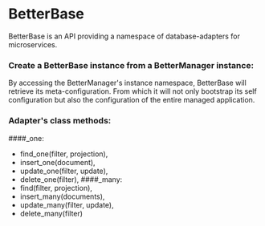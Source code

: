 # BetterBase

BetterBase is an API providing a namespace of database-adapters for 
microservices.

### Create a BetterBase instance from a BetterManager instance:
By accessing the BetterManager's instance namespace, BetterBase will 
retrieve its meta-configuration. From which it will not only bootstrap its
self configuration but also the configuration of the entire 
managed application.

### Adapter's class methods:
####_one:
- find_one(filter, projection),
- insert_one(document),
- update_one(filter, update),
- delete_one(filter),
####_many:
- find(filter, projection),
- insert_many(documents),
- update_many(filter, update),
- delete_many(filter)